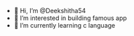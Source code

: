 - 👋 Hi, I’m @Deekshitha54
- 👀 I’m interested in building famous app
- 🌱 I’m currently learning c language


<!---
Deekshitha54/Deekshitha54 is a ✨ special ✨ repository because its `README.md` (this file) appears on your GitHub profile.
You can click the Preview link to take a look at your changes.
--->
